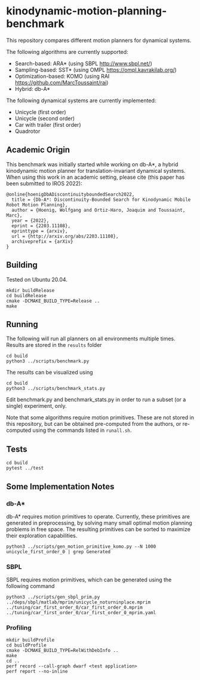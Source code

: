 # kinodynamic-motion-planning-benchmark

This repository compares different motion planners for dynamical systems.

The following algorithms are currently supported:

* Search-based: ARA* (using SBPL http://www.sbpl.net/)
* Sampling-based: SST* (using OMPL https://ompl.kavrakilab.org/)
* Optimization-based: KOMO (using RAI https://github.com/MarcToussaint/rai)
* Hybrid: db-A*

The following dynamical systems are currently implemented:

* Unicycle (first order)
* Unicycle (second order)
* Car with trailer (first order)
* Quadrotor

## Academic Origin

This benchmark was initially started while working on db-A*, a hybrid kinodynamic motion planner for translation-invariant dynamical systems.
When using this work in an academic setting, please cite (this paper has been submitted to IROS 2022):

```
@online{hoenigDbADiscontinuityboundedSearch2022,
  title = {Db-A*: Discontinuity-Bounded Search for Kinodynamic Mobile Robot Motion Planning},
  author = {Hoenig, Wolfgang and Ortiz-Haro, Joaquim and Toussaint, Marc},
  year = {2022},
  eprint = {2203.11108},
  eprinttype = {arxiv},
  url = {http://arxiv.org/abs/2203.11108},
  archiveprefix = {arXiv}
}
```

## Building

Tested on Ubuntu 20.04.

```
mkdir buildRelease
cd buildRelease
cmake -DCMAKE_BUILD_TYPE=Release ..
make
```

## Running

The following will run all planners on all environments multiple times. Results are stored in the `results` folder
```
cd build
python3 ../scripts/benchmark.py
```

The results can be visualized using

```
cd build
python3 ../scripts/benchmark_stats.py
```

Edit benchmark.py and benchmark_stats.py in order to run a subset (or a single) experiment, only.

Note that some algorithms require motion primitives. These are not stored in this repository, but can be obtained pre-computed from the authors, or re-computed using the commands listed in `runall.sh`.

## Tests

```
cd build
pytest ../test
```

## Some Implementation Notes

### db-A*

db-A* requires motion primitives to operate. Currently, these primitives are generated in preprocessing, by solving many small optimal motion planning problems in free space. The resulting primitives can be sorted to maximize their exploration capabilities.

```
python3 ../scripts/gen_motion_primitive_komo.py --N 1000 unicycle_first_order_0 | grep Generated
```

### SBPL

SBPL requires motion primitives, which can be generated using the following command

```
python3 ../scripts/gen_sbpl_prim.py ../deps/sbpl/matlab/mprim/unicycle_noturninplace.mprim ../tuning/car_first_order_0/car_first_order_0.mprim ../tuning/car_first_order_0/car_first_order_0_mprim.yaml
```

### Profiling

```
mkdir buildProfile
cd buildProfile
cmake -DCMAKE_BUILD_TYPE=RelWithDebInfo ..
make
cd ..
perf record --call-graph dwarf <test application>
perf report --no-inline
```